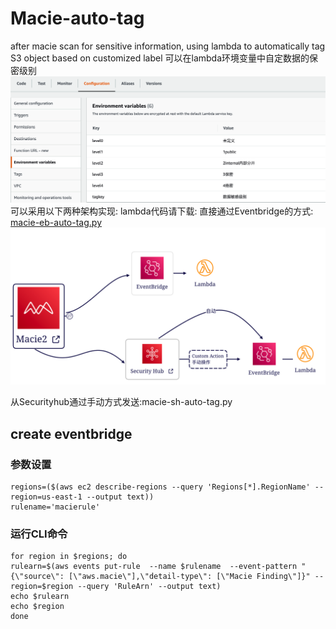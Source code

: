 # Macie-auto-tag
after macie scan for sensitive information, using lambda to automatically tag S3 object based on customized label
可以在lambda环境变量中自定数据的保密级别
![snapshot](https://github.com/jessicawyc/Macie-auto-tag/blob/main/macie-define-level.png)
可以采用以下两种架构实现:
lambda代码请下载:
直接通过Eventbridge的方式: [macie-eb-auto-tag.py](https://github.com/jessicawyc/Macie-auto-tag/blob/main/macie-eb-auto-tag.py)
![diagram](https://github.com/jessicawyc/Macie-auto-tag/blob/main/maci-auto-tag-architect.png)

从Securityhub通过手动方式发送:macie-sh-auto-tag.py
## create eventbridge
### 参数设置
```
regions=($(aws ec2 describe-regions --query 'Regions[*].RegionName' --region=us-east-1 --output text))
rulename='macierule'
```
### 运行CLI命令
```
for region in $regions; do
rulearn=$(aws events put-rule  --name $rulename  --event-pattern "{\"source\": [\"aws.macie\"],\"detail-type\": [\"Macie Finding\"]}" --region=$region --query 'RuleArn' --output text)
echo $rulearn
echo $region
done
```
